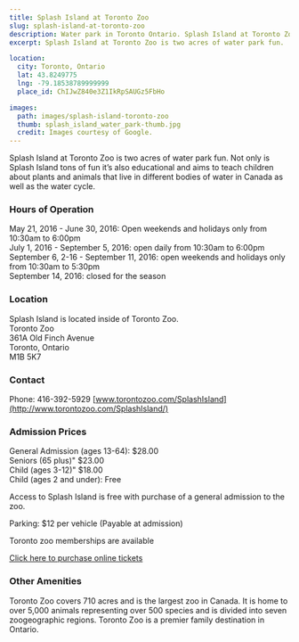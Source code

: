 ```yaml
---
title: Splash Island at Toronto Zoo
slug: splash-island-at-toronto-zoo
description: Water park in Toronto Ontario. Splash Island at Toronto Zoo is two acres of water park fun.
excerpt: Splash Island at Toronto Zoo is two acres of water park fun.

location:
  city: Toronto, Ontario
  lat: 43.8249775
  lng: -79.18538789999999
  place_id: ChIJwZ840e3Z1IkRpSAUGz5FbHo

images:
  path: images/splash-island-toronto-zoo
  thumb: splash_island_water_park-thumb.jpg
  credit: Images courtesy of Google.
---
```


Splash Island at Toronto Zoo is two acres of water park fun. Not only is Splash Island tons of fun it’s also educational and aims to teach children about plants and animals that live in different bodies of water in Canada as well as the water cycle. 

### Hours of Operation

May 21, 2016 - June 30, 2016: Open weekends and holidays only from 10:30am to 6:00pm  
July 1, 2016 - September 5, 2016: open daily from 10:30am to 6:00pm  
September 6, 2-16 - September 11, 2016: open weekends and holidays only from 10:30am to 5:30pm  
September 14, 2016: closed for the season 

### Location

Splash Island is located inside of Toronto Zoo.  
Toronto Zoo  
361A Old Finch Avenue  
Toronto, Ontario  
M1B 5K7  

### Contact

Phone: 416-392-5929
[www.torontozoo.com/SplashIsland](http://www.torontozoo.com/SplashIsland/)

### Admission Prices

General Admission (ages 13-64): $28.00  
Seniors (65 plus)" $23.00  
Child (ages 3-12)" $18.00  
Child (ages 2 and under): Free  

Access to Splash Island is free with purchase of a general admission to the zoo.

Parking: $12 per vehicle (Payable at admission)

Toronto zoo memberships are available

[Click here to purchase online tickets](https://tickets.torontozoo.com/purchaseProductSP.aro?sum=Zoo+Admission)

### Other Amenities

Toronto Zoo covers 710 acres and is the largest zoo in Canada. It is home to over 5,000 animals representing over 500 species and is divided into seven zoogeographic regions. Toronto Zoo is a premier family destination in Ontario.
